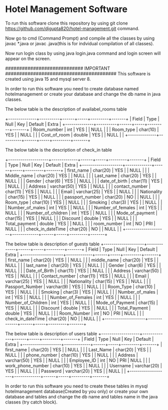 # Hotel Management Software

To run this software clone this repository by using git clone https://github.com/djgupta820/hotel-management.git command.

Now go to cmd (Command Prompt) and compile all the classes by using javac *.java or javac <filename>.java(this is for indvidual compilation of all classes).

Now run login class by using java login.java command and login screen will appear on the screen.

############################ IMPORTANT ########################################
This software is created using java 15 and mysql server 8.

In order to run this software you need to create database named hotelmanagement or create your database and change the db name in java classes.

The below table is the description of availabel_rooms table

+--------------+----------+------+-----+---------+-------+
| Field        | Type     | Null | Key | Default | Extra |
+--------------+----------+------+-----+---------+-------+
| Room_number  | int      | YES  |     | NULL    |       |
| Room_type    | char(10) | YES  |     | NULL    |       |
| Cost_of_room | double   | YES  |     | NULL    |       |
+--------------+----------+------+-----+---------+-------+

The below table is the description of check_in table

+--------------------+-------------+------+-----+---------+-------+
| Field              | Type        | Null | Key | Default | Extra |
+--------------------+-------------+------+-----+---------+-------+
| first_name         | char(20)    | YES  |     | NULL    |       |
| Middle_name        | char(20)    | YES  |     | NULL    |       |
| Last_name          | char(20)    | YES  |     | NULL    |       |
| Gender             | char(6)     | YES  |     | NULL    |       |
| date_of_birth      | char(11)    | YES  |     | NULL    |       |
| Address            | varchar(50) | YES  |     | NULL    |       |
| contact_number     | char(11)    | YES  |     | NULL    |       |
| Email              | varchar(25) | YES  |     | NULL    |       |
| Nationality        | char(15)    | YES  |     | NULL    |       |
| passport_number    | char(20)    | NO   |     | NULL    |       |
| Room_type          | char(10)    | YES  |     | NULL    |       |
| Smoking            | char(3)     | YES  |     | NULL    |       |
| Number_of_males    | int         | YES  |     | NULL    |       |
| Number_of_females  | int         | YES  |     | NULL    |       |
| Number_of_children | int         | YES  |     | NULL    |       |
| Mode_of_payment    | char(15)    | YES  |     | NULL    |       |
| Discount           | double      | YES  |     | NULL    |       |
| Total_payment      | double      | YES  |     | NULL    |       |
| room_number        | int         | NO   | PRI | NULL    |       |
| check_in_dateTime  | char(20)    | NO   |     | NULL    |       |
+--------------------+-------------+------+-----+---------+-------+

The below table is description of guests table
+--------------------+-------------+------+-----+---------+-------+
| Field              | Type        | Null | Key | Default | Extra |
+--------------------+-------------+------+-----+---------+-------+
| first_name         | char(20)    | YES  |     | NULL    |       |
| middle_name        | char(20)    | YES  |     | NULL    |       |
| last_name          | char(20)    | YES  |     | NULL    |       |
| Gender             | char(6)     | YES  |     | NULL    |       |
| Date_of_Birth      | char(11)    | YES  |     | NULL    |       |
| Address            | varchar(50) | YES  |     | NULL    |       |
| Contact_number     | char(11)    | YES  |     | NULL    |       |
| Email              | varchar(25) | YES  |     | NULL    |       |
| Nationality        | char(15)    | YES  |     | NULL    |       |
| Passport_Number    | varchar(9)  | YES  |     | NULL    |       |
| Room_Type          | char(10)    | YES  |     | NULL    |       |
| Smoking            | char(3)     | YES  |     | NULL    |       |
| Number_of_males    | int         | YES  |     | NULL    |       |
| Number_of_Females  | int         | YES  |     | NULL    |       |
| Number_of_Children | int         | YES  |     | NULL    |       |
| Mode_of_Payment    | char(15)    | YES  |     | NULL    |       |
| Discount           | double      | YES  |     | NULL    |       |
| Total_Payment      | double      | YES  |     | NULL    |       |
| Room_Number        | int         | NO   | PRI | NULL    |       |
| check_in_dateTime  | char(20)    | NO   |     | NULL    |       |
+--------------------+-------------+------+-----+---------+-------+

The below table is description of users table
+-------------------+-------------+------+-----+---------+-------+
| Field             | Type        | Null | Key | Default | Extra |
+-------------------+-------------+------+-----+---------+-------+
| first_name        | char(20)    | YES  |     | NULL    |       |
| Last_Name         | char(20)    | YES  |     | NULL    |       |
| phone_number      | char(10)    | YES  |     | NULL    |       |
| Address           | varchar(50) | YES  |     | NULL    |       |
| Employee_ID       | int         | NO   | PRI | NULL    |       |
| work_phone_number | char(10)    | YES  |     | NULL    |       |
| Username          | varchar(20) | YES  |     | NULL    |       |
| Password          | varchar(20) | YES  |     | NULL    |       |
+-------------------+-------------+------+-----+---------+-------+

In order to run this software you need to create these tables in mysql 
hotelmanagement database(Created by you only) or create your own database 
and tables and change the db name and tables name in the java classes (try catch block).